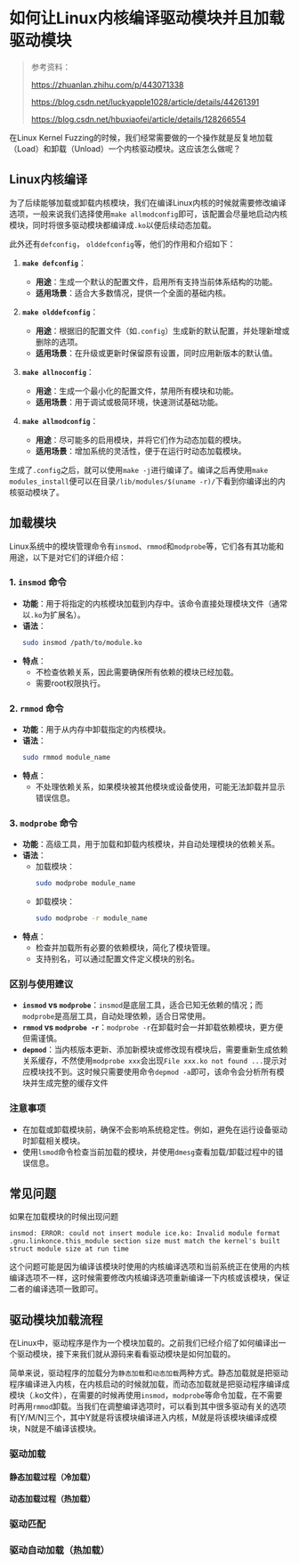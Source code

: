 # 如何让Linux内核编译驱动模块并且加载驱动模块

> 参考资料：
>
> https://zhuanlan.zhihu.com/p/443071338
>
> https://blog.csdn.net/luckyapple1028/article/details/44261391
>
> https://blog.csdn.net/hbuxiaofei/article/details/128266554

在Linux Kernel Fuzzing的时候，我们经常需要做的一个操作就是反复地加载（Load）和卸载（Unload）一个内核驱动模块。这应该怎么做呢？

## Linux内核编译

为了后续能够加载或卸载内核模块，我们在编译Linux内核的时候就需要修改编译选项，一般来说我们选择使用`make allmodconfig`即可，该配置会尽量地启动内核模块，同时将很多驱动模块都编译成`.ko`以便后续动态加载。

此外还有`defconfig`， `olddefconfig`等，他们的作用和介绍如下：

1. **`make defconfig`**：
   - **用途**：生成一个默认的配置文件，启用所有支持当前体系结构的功能。
   - **适用场景**：适合大多数情况，提供一个全面的基础内核。

2. **`make olddefconfig`**：
   - **用途**：根据旧的配置文件（如`.config`）生成新的默认配置，并处理新增或删除的选项。
   - **适用场景**：在升级或更新时保留原有设置，同时应用新版本的默认值。

3. **`make allnoconfig`**：
   - **用途**：生成一个最小化的配置文件，禁用所有模块和功能。
   - **适用场景**：用于调试或极简环境，快速测试基础功能。

4. **`make allmodconfig`**：
   - **用途**：尽可能多的启用模块，并将它们作为动态加载的模块。
   - **适用场景**：增加系统的灵活性，便于在运行时动态加载模块。

生成了`.config`之后，就可以使用`make -j`进行编译了。编译之后再使用`make modules_install`便可以在目录`/lib/modules/$(uname -r)/`下看到你编译出的内核驱动模块了。

## 加载模块

Linux系统中的模块管理命令有`insmod`、`rmmod`和`modprobe`等，它们各有其功能和用途，以下是对它们的详细介绍：

### 1. `insmod` 命令
- **功能**：用于将指定的内核模块加载到内存中。该命令直接处理模块文件（通常以`.ko`为扩展名）。
- **语法**：
  ```bash
  sudo insmod /path/to/module.ko
  ```
- **特点**：
  - 不检查依赖关系，因此需要确保所有依赖的模块已经加载。
  - 需要root权限执行。

### 2. `rmmod` 命令
- **功能**：用于从内存中卸载指定的内核模块。
- **语法**：
  ```bash
  sudo rmmod module_name
  ```
- **特点**：
  - 不处理依赖关系，如果模块被其他模块或设备使用，可能无法卸载并显示错误信息。

### 3. `modprobe` 命令
- **功能**：高级工具，用于加载和卸载内核模块，并自动处理模块的依赖关系。
- **语法**：
  - 加载模块：
    ```bash
    sudo modprobe module_name
    ```
  - 卸载模块：
    ```bash
    sudo modprobe -r module_name
    ```
- **特点**：
  - 检查并加载所有必要的依赖模块，简化了模块管理。
  - 支持别名，可以通过配置文件定义模块的别名。

### 区别与使用建议
- **`insmod` vs `modprobe`**：`insmod`是底层工具，适合已知无依赖的情况；而`modprobe`是高层工具，自动处理依赖，适合日常使用。
- **`rmmod` vs `modprobe -r`**：`modprobe -r`在卸载时会一并卸载依赖模块，更方便但需谨慎。
- **`depmod`**：当内核版本更新、添加新模块或修改现有模块后，需要重新生成依赖关系缓存，不然使用`modprobe xxx`会出现`File xxx.ko not found ...`提示对应模块找不到。这时候只需要使用命令`depmod -a`即可，该命令会分析所有模块并生成完整的缓存文件

### 注意事项
- 在加载或卸载模块前，确保不会影响系统稳定性。例如，避免在运行设备驱动时卸载相关模块。
- 使用`lsmod`命令检查当前加载的模块，并使用`dmesg`查看加载/卸载过程中的错误信息。

## 常见问题

如果在加载模块的时候出现问题

```console
insmod: ERROR: could not insert module ice.ko: Invalid module format
.gnu.linkonce.this_module section size must match the kernel's built struct module size at run time
```

这个问题可能是因为编译该模块时使用的内核编译选项和当前系统正在使用的内核编译选项不一样，这时候需要修改内核编译选项重新编译一下内核或该模块，保证二者的编译选项一致即可。

## 驱动模块加载流程

在Linux中，驱动程序是作为一个模块加载的。之前我们已经介绍了如何编译出一个驱动模块，接下来我们就从源码来看看驱动模块是如何加载的。

简单来说，驱动程序的加载分为`静态加载`和`动态加载`两种方式。静态加载就是把驱动程序编译进入内核，在内核启动的时候就加载，而动态加载就是把驱动程序编译成模块（.ko文件），在需要的时候再使用`insmod`，`modprobe`等命令加载，在不需要时再用`rmmod`卸载。当我们在调整编译选项时，可以看到其中很多驱动有关的选项有\[Y/M/N\]三个，其中Y就是将该模块编译进入内核，M就是将该模块编译成模块，N就是不编译该模块。

### 驱动加载

#### 静态加载过程（冷加载）

#### 动态加载过程（热加载）

### 驱动匹配

### 驱动自动加载（热加载）






